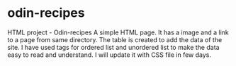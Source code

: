 # odin-recipes
HTML project - Odin-recipes
A simple HTML page. It has a image and a link to a page from same directory. The table is created to add the data of the site. I have used tags for ordered list and unordered list to make the data easy to read and understand.
I will update it with CSS file in few days.
